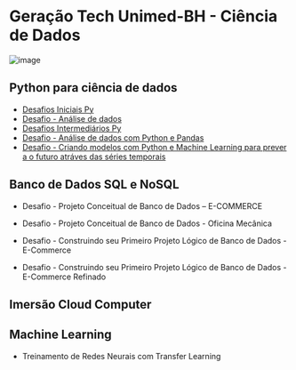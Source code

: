 # Geração Tech Unimed-BH - Ciência de Dados


![image](https://user-images.githubusercontent.com/67710232/201964540-fc93d090-a128-4822-9970-1695e3fab302.png)


## Python para ciência de dados


   * [Desafios Iniciais Py](https://github.com/Giuseppe31-s/Geracao-Tech-Unimed-BH-Ciencia-de-Dados/blob/main/Python%20para%20ci%C3%AAncia%20de%20dados/Desafios_Iniciais_Py_Unimed_BH.ipynb)
   * [Desafio - Análise de dados](https://github.com/Giuseppe31-s/Geracao-Tech-Unimed-BH-Ciencia-de-Dados/blob/a50c0529acaaa8a949270840be7ad5d0ed8ab6aa/Python%20para%20ci%C3%AAncia%20de%20dados/Data_Science_an%C3%A1lise_para_sa%C3%BAde_e_medicina.ipynb)
   * [Desafios Intermediários Py](https://github.com/Giuseppe31-s/Geracao-Tech-Unimed-BH-Ciencia-de-Dados/blob/a41a32c905c6a593446c037f1c2fd228b7d44ee4/Python%20para%20ci%C3%AAncia%20de%20dados/Desafios_Intermedi%C3%A1rios_Py_Unimed_BH.ipynb)
   * [Desafio - Análise de dados com Python e Pandas](https://github.com/Giuseppe31-s/Geracao-Tech-Unimed-BH-Ciencia-de-Dados/blob/9765e82d68b548a925e426d9e9b306fb324fddd8/Python%20para%20ci%C3%AAncia%20de%20dados/An%C3%A1lise_Descritiva.ipynb)
   * [Desafio - Criando modelos com Python e Machine Learning para prever a o futuro atráves das séries temporais](https://github.com/Giuseppe31-s/Geracao-Tech-Unimed-BH-Ciencia-de-Dados/blob/70ff7e430b4dc98f2e15d1f6ae3f8647cbd8ff95/Python%20para%20ci%C3%AAncia%20de%20dados/Time_series_certo.ipynb)

## Banco de Dados SQL e NoSQL

  * Desafio - Projeto Conceitual de Banco de Dados – E-COMMERCE

  * Desafio - Projeto Conceitual de Banco de Dados - Oficina Mecânica

  * Desafio - Construindo seu Primeiro Projeto Lógico de Banco de Dados - E-Commerce
  
  * Desafio - Construindo seu Primeiro Projeto Lógico de Banco de Dados - E-Commerce Refinado
  
## Imersão Cloud Computer


## Machine Learning

* Treinamento de Redes Neurais com Transfer Learning
